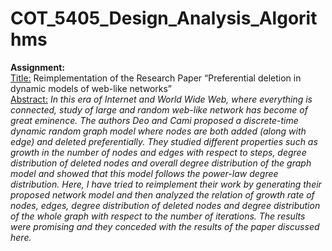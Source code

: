 # COT_5405_Design_Analysis_Algorithms

**Assignment:**   
<ins>Title:</ins> Reimplementation of the Research Paper “Preferential deletion in dynamic models of web-like networks”  
<ins>Abstract:</ins> 
*In this era of Internet and World Wide Web, where everything is connected, study of large and random web-like network has become of great eminence. 
The authors Deo and Cami proposed a discrete-time dynamic random graph model where nodes are both added (along with edge) and deleted preferentially. 
They studied different properties such as growth in the number of nodes and edges with respect to steps, degree distribution of deleted nodes and overall 
degree distribution of the graph model and showed that this model follows the power-law degree distribution. Here, I have tried to reimplement their work 
by generating their proposed network model and then analyzed the relation of growth rate of nodes, edges, degree distribution of deleted nodes and degree 
distribution of the whole graph with respect to the number of iterations. The results were promising and they conceded with the results of the paper discussed here.*
